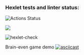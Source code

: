 ### Hexlet tests and linter status:
![Actions Status](/workflows/hexlet-check/badge.svg)

<a href="https://codeclimate.com/github/codeclimate/codeclimate/maintainability"><img src="https://api.codeclimate.com/v1/badges/a99a88d28ad37a79dbf6/maintainability" /></a>

![hexlet-check](https://github.com/RoninSK8/frontend-project-lvl1/workflows/hexlet-check/badge.svg)

Brain-even game demo
[![asciicast](https://asciinema.org/a/370214.svg)](https://asciinema.org/a/370214)